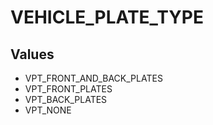 # VEHICLE_PLATE_TYPE

## Values
* VPT_FRONT_AND_BACK_PLATES
* VPT_FRONT_PLATES
* VPT_BACK_PLATES
* VPT_NONE